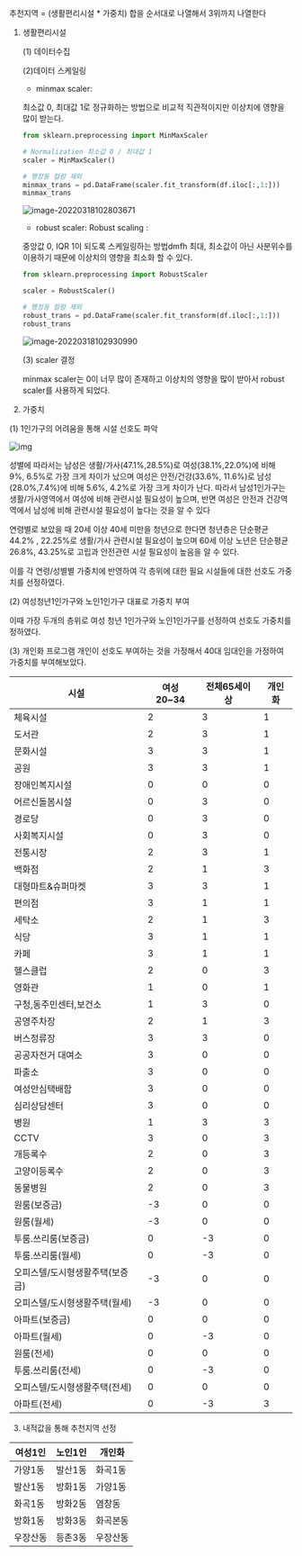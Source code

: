 추천지역 = (생활편리시설 * 가중치) 합을 순서대로 나열해서 3위까지 나열한다
1. 생활편리시설

   (1) 데이터수집

   

   (2)데이터 스케일링

   - minmax scaler:

   최소값 0, 최대값 1로 정규화하는 방법으로  비교적 직관적이지만 이상치에 영향을 많이 받는다.

   ```python
   from sklearn.preprocessing import MinMaxScaler
   
   # Normalization 최소값 0 / 최대값 1
   scaler = MinMaxScaler()
   
   # 행정동 컬럼 제외
   minmax_trans = pd.DataFrame(scaler.fit_transform(df.iloc[:,1:]))
   minmax_trans
   ```

   ![image-20220318102803671](C:\Users\eunwon\AppData\Roaming\Typora\typora-user-images\image-20220318102803671.png)

   - robust scaler: Robust scaling :  

   중앙값 0, IQR 1이 되도록 스케일링하는 방법dmfh 최대, 최소값이 아닌 사분위수를 이용하기 때문에 이상치의 영향을 최소화 할 수 있다. 

   ```python
   from sklearn.preprocessing import RobustScaler
   
   scaler = RobustScaler()
   
   # 행정동 컬럼 제외
   robust_trans = pd.DataFrame(scaler.fit_transform(df.iloc[:,1:]))
   robust_trans
   ```

   ![image-20220318102930990](C:\Users\eunwon\AppData\Roaming\Typora\typora-user-images\image-20220318102930990.png)

   (3) scaler 결정

   minmax scaler는 0이 너무 많이 존재하고 이상치의 영향을 많이 받아서 robust scaler를 사용하게 되었다.



2. 가중치

(1) 1인가구의 어려움을 통해 시설 선호도 파악

![img](https://s3.us-west-2.amazonaws.com/secure.notion-static.com/936d24e4-f21d-46ed-991c-00c487c11ca3/Untitled.png?X-Amz-Algorithm=AWS4-HMAC-SHA256&X-Amz-Content-Sha256=UNSIGNED-PAYLOAD&X-Amz-Credential=AKIAT73L2G45EIPT3X45%2F20220318%2Fus-west-2%2Fs3%2Faws4_request&X-Amz-Date=20220318T010055Z&X-Amz-Expires=86400&X-Amz-Signature=b79ef33e5b55bce7fa3ab25317e6a21c28855ee673788c3f1ea9a7fc733d2716&X-Amz-SignedHeaders=host&response-content-disposition=filename%20%3D%22Untitled.png%22&x-id=GetObject)



성별에 따라서는 남성은 생활/가사(47.1%,28.5%)로 여성(38.1%,22.0%)에 비해 9%, 6.5%로 가장 크게 차이가 났으며 여성은 안전/건강(33.6%, 11.6%)로 남성(28.0%,7.4%)에 비해 5.6%, 4.2%로 가장 크게 차이가 난다. 따라서 남성1인가구는 생활/가사영역에서 여성에 비해 관련시설 필요성이 높으며, 반면 여성은 안전과 건강역역에서 남성에 비해 관련시설 필요성이 높다는 것을 알 수 있다

연령별로 보았을 때 20세 이상 40세 미만을 청년으로 한다면 청년층은 단순평균 44.2% , 22.25%로 생활/가사 관련시설 필요성이 높으며 60세 이상 노년은 단순평균 26.8%, 43.25%로 고립과 안전관련 시설 필요성이 높음을 알 수 있다. 

이를 각 연령/성별별 가중치에 반영하여 각 층위에 대한 필요 시설들에 대한 선호도 가중치를 선정하였다. 

   (2) 여성청년1인가구와 노인1인가구 대표로 가중치 부여

이때 가장 두개의 층위로 여성 청년 1인가구와 노인1인가구를 선정하여 선호도 가중치를 정하였다.

   (3) 개인화 프로그램
   개인이 선호도 부여하는 것을 가정해서 40대 임대인을 가정하여 가중치를 부여해보았다.

| 시설                            | 여성20~34 | 전체65세이상 | 개인화 |
| ------------------------------- | --------- | ------------ | ------ |
| 체육시설                        | 2         | 3            | 1      |
| 도서관                          | 2         | 3            | 1      |
| 문화시설                        | 3         | 3            | 1      |
| 공원                            | 3         | 3            | 1      |
| 장애인복지시설                  | 0         | 0            | 0      |
| 어르신돌봄시설                  | 0         | 3            | 0      |
| 경로당                          | 0         | 3            | 0      |
| 사회복지시설                    | 0         | 3            | 0      |
| 전통시장                        | 2         | 3            | 1      |
| 백화점                          | 2         | 1            | 3      |
| 대형마트&슈퍼마켓               | 3         | 3            | 1      |
| 편의점                          | 3         | 1            | 1      |
| 세탁소                          | 2         | 1            | 3      |
| 식당                            | 3         | 1            | 1      |
| 카페                            | 3         | 1            | 1      |
| 헬스클럽                        | 2         | 0            | 3      |
| 영화관                          | 1         | 0            | 1      |
| 구청,동주민센터,보건소          | 1         | 3            | 0      |
| 공영주차장                      | 2         | 1            | 3      |
| 버스정류장                      | 3         | 3            | 0      |
| 공공자전거 대여소               | 3         | 0            | 0      |
| 파출소                          | 3         | 0            | 0      |
| 여성안심택배함                  | 3         | 0            | 0      |
| 심리상담센터                    | 3         | 0            | 0      |
| 병원                            | 1         | 3            | 3      |
| CCTV                            | 3         | 0            | 3      |
| 개등록수                        | 2         | 0            | 3      |
| 고양이등록수                    | 2         | 0            | 3      |
| 동물병원                        | 2         | 0            | 3      |
| 원룸(보증금)                    | -3        | 0            | 0      |
| 원룸(월세)                      | -3        | 0            | 0      |
| 투룸.쓰리룸(보증금)             | 0         | -3           | 0      |
| 투룸.쓰리룸(월세)               | 0         | -3           | 0      |
| 오피스텔/도시형생활주택(보증금) | -3        | 0            | 0      |
| 오피스텔/도시형생활주택(월세)   | -3        | 0            | 0      |
| 아파트(보증금)                  | 0         | 0            | 0      |
| 아파트(월세)                    | 0         | -3           | 0      |
| 원룸(전세)                      | 0         | 0            | 0      |
| 투룸.쓰리룸(전세)               | 0         | -3           | 0      |
| 오피스텔/도시형생활주택(전세)   | 0         | 0            | 0      |
| 아파트(전세)                    | 0         | -3           | 3      |

3. 내적값을 통해 추천지역 선정

| 여성1인  | 노인1인 | 개인화   |
| -------- | ------- | -------- |
| 가양1동  | 발산1동 | 화곡1동  |
| 발산1동  | 방화1동 | 가양1동  |
| 화곡1동  | 방화2동 | 염창동   |
| 방화1동  | 방화3동 | 화곡본동 |
| 우장산동 | 등촌3동 | 우장산동 |
